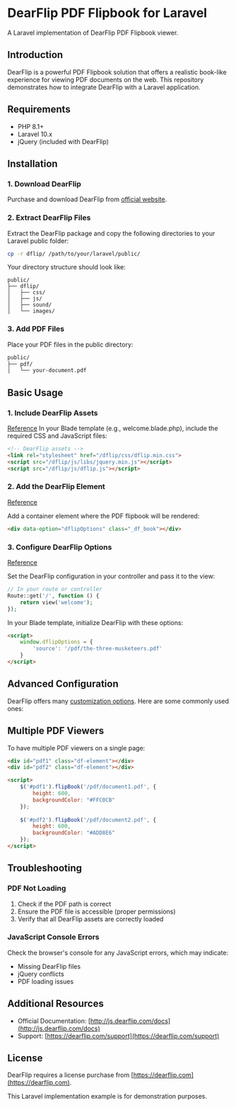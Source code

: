# DearFlip PDF Flipbook for Laravel

A Laravel implementation of DearFlip PDF Flipbook viewer.

## Introduction

DearFlip is a powerful PDF Flipbook solution that offers a realistic book-like experience for viewing PDF documents on the web. This repository demonstrates how to integrate DearFlip with a Laravel application.

## Requirements

- PHP 8.1+
- Laravel 10.x
- jQuery (included with DearFlip)

## Installation

### 1. Download DearFlip

Purchase and download DearFlip from [official website](https://dearflip.com/).

### 2. Extract DearFlip Files

Extract the DearFlip package and copy the following directories to your Laravel public folder:

```bash
cp -r dflip/ /path/to/your/laravel/public/
```

Your directory structure should look like:

```
public/
├── dflip/
│   ├── css/
│   ├── js/
│   ├── sound/
│   └── images/
```

### 3. Add PDF Files

Place your PDF files in the public directory:

```bash
public/
├── pdf/
│   └── your-document.pdf
```

## Basic Usage

### 1. Include DearFlip Assets
[Reference](https://js.dearflip.com/docs/basic-usages/)
In your Blade template (e.g., welcome.blade.php), include the required CSS and JavaScript files:

```html
<!-- DearFlip assets -->
<link rel="stylesheet" href="/dflip/css/dflip.min.css">
<script src="/dflip/js/libs/jquery.min.js"></script>
<script src="/dflip/js/dflip.js"></script>
```

### 2. Add the DearFlip Element
[Reference](https://js.dearflip.com/docs/basic-usages/)

Add a container element where the PDF flipbook will be rendered:

```html
<div data-option="dflipOptions" class="_df_book"></div>
```

### 3. Configure DearFlip Options
[Reference](https://js.dearflip.com/docs/basic-usages/)

Set the DearFlip configuration in your controller and pass it to the view:

```php
// In your route or controller
Route::get('/', function () {
    return view('welcome');
});
```

In your Blade template, initialize DearFlip with these options:

```html
<script>
    window.dflipOptions = {
        'source': '/pdf/the-three-musketeers.pdf'
    }
</script>
```

## Advanced Configuration

DearFlip offers many [customization options](https://js.dearflip.com/docs/options-list/). Here are some commonly used ones:

## Multiple PDF Viewers

To have multiple PDF viewers on a single page:

```html
<div id="pdf1" class="df-element"></div>
<div id="pdf2" class="df-element"></div>

<script>
    $('#pdf1').flipBook('/pdf/document1.pdf', {
        height: 600,
        backgroundColor: "#FFC0CB"
    });
    
    $('#pdf2').flipBook('/pdf/document2.pdf', {
        height: 600,
        backgroundColor: "#ADD8E6"
    });
</script>
```

## Troubleshooting

### PDF Not Loading

1. Check if the PDF path is correct
2. Ensure the PDF file is accessible (proper permissions)
3. Verify that all DearFlip assets are correctly loaded

### JavaScript Console Errors

Check the browser's console for any JavaScript errors, which may indicate:
- Missing DearFlip files
- jQuery conflicts
- PDF loading issues

## Additional Resources

- Official Documentation: [http://js.dearflip.com/docs](http://js.dearflip.com/docs)
- Support: [https://dearflip.com/support](https://dearflip.com/support)

## License

DearFlip requires a license purchase from [https://dearflip.com](https://dearflip.com).

This Laravel implementation example is for demonstration purposes.
